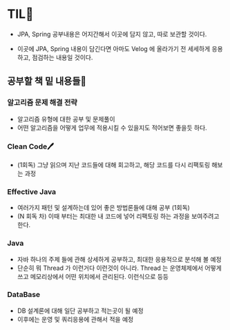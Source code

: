 # TIL📅

- JPA, Spring 공부내용은 어지간해서 이곳에 담지 않고, 따로 보관할 것이다.

- 이곳에 JPA, Spring 내용이 담긴다면 아마도 Velog 에 올라가기 전 세세하게 응용하고, 점검하는 내용일 것이다.

## 공부할 책 밑 내용들📕

### 알고리즘 문제 해결 전략

- 알고리즘 유형에 대한 공부 및 문제풀이
- 어떤 알고리즘을 어떻게 업무에 적용시킬 수 있을지도 적어보면 좋을듯 하다.

### Clean Code🖊

- (1회독) 그냥 읽으며 지난 코드들에 대해 회고하고, 해당 코드를 다시 리팩토링 해보는 과정

### Effective Java

- 여러가지 패턴 및 설계하는데 있어 좋은 방법론들에 대해 공부 (1회독)
- (N 회독 차) 이때 부터는 최대한 내 코드에 넣어 리팩토링 하는 과정을 보여주려고 한다.

### Java

- 자바 하나의 주제 들에 관해 상세하게 공부하고, 최대한 응용적으로 분석해 볼 예정
- 단순히 뭐 Thread 가 이런거다 이런것이 아니라. Thread 는 운영체제에서 어떻게 쓰고 메모리상에서 어떤 위치에서 관리된다. 이런식으로 등등

### DataBase

- DB 설계론에 대해 일단 공부하고 적는곳이 될 예정
- 이후에는 운영 및 쿼리응용에 관해서 적을 예정
